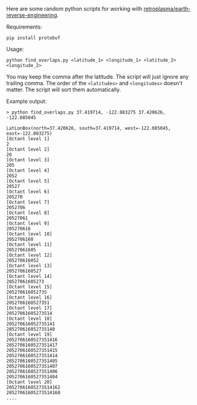 Here are some random python scripts for working with [retroplasma/earth-reverse-engineering](https://github.com/retroplasma/earth-reverse-engineering).

Requirements:

    pip install protobuf

Usage:

    python find_overlaps.py <latitude_1> <longitude_1> <latitude_2> <longitude_2>

You may keep the comma after the latitude. The script will just ignore any trailing comma.
The order of the `<latitudes>` and `<longitudes>` doesn't matter. The script will sort them automatically.

Example output:
```
> python find_overlaps.py 37.419714, -122.083275 37.420626, -122.085045

LatLonBox(north=37.420626, south=37.419714, west=-122.085045, east=-122.083275)
[Octant level 1]
2
[Octant level 2]
20
[Octant level 3]
205
[Octant level 4]
2052
[Octant level 5]
20527
[Octant level 6]
205270
[Octant level 7]
2052706
[Octant level 8]
20527061
[Octant level 9]
205270616
[Octant level 10]
2052706160
[Octant level 11]
20527061605
[Octant level 12]
205270616052
[Octant level 13]
2052706160527
[Octant level 14]
20527061605273
[Octant level 15]
205270616052735
[Octant level 16]
2052706160527351
[Octant level 17]
20527061605273514
[Octant level 18]
205270616052735141
205270616052735140
[Octant level 19]
2052706160527351416
2052706160527351417
2052706160527351415
2052706160527351414
2052706160527351405
2052706160527351407
2052706160527351406
2052706160527351404
[Octant level 20]
20527061605273514162
20527061605273514160
....
```
